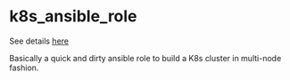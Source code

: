 # k8s_ansible_role

See details [here](https://pdavies.io/blog/setting-up-kubernetes-with-ansible/)

Basically a quick and dirty ansible role to build a K8s cluster in multi-node fashion.